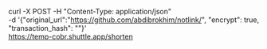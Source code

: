 curl -X POST -H "Content-Type: application/json" \
     -d '{"original_url":"https://github.com/abdibrokhim/notlink/", "encrypt": true, "transaction_hash": ""}' \
     https://temp-cobr.shuttle.app/shorten